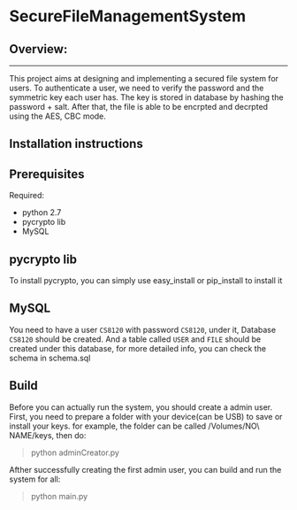# SecureFileManagementSystem

## Overview:
-------------------------

This project aims at designing and implementing a secured file system for users.
To authenticate a user, we need to verify the password and the symmetric key each user has.
The key is stored in database by hashing the password + salt.
After that, the file is able to be encrpted and decrpted using the AES, CBC mode.

Installation instructions
-------------------------

## Prerequisites
Required:

* python 2.7
* pycrypto lib
* MySQL


## pycrypto lib
To install pycrypto, you can simply use easy_install or pip_install to install it

## MySQL
You need to have a user `CS8120` with password `CS8120`, under it, Database `CS8120` should be created.
And a table called `USER` and `FILE` should be created under this database, for more detailed info, you can check the schema in schema.sql


## Build

Before you can actually run the system, you should create a admin user.
First, you need to prepare a folder with your device(can be USB) to save or install your keys.
for example, the folder can be called /Volumes/NO\ NAME/keys, then do:
> python adminCreator.py 

Afther successfully creating the first admin user, you can build and run the system for all: 
> python main.py